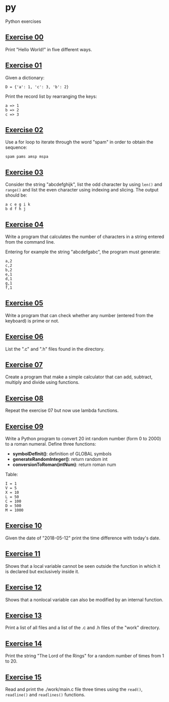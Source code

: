 # py
Python exercises

## [Exercise 00](https://github.com/RiccardoCuccu/py/blob/master/exercises/es00.py)
Print "Hello World!" in five different ways.

## [Exercise 01](https://github.com/RiccardoCuccu/py/blob/master/exercises/es01.py)
Given a dictionary:
```
D = {'a': 1, 'c': 3, 'b': 2}
```
Print the record list by rearranging the keys:
```
a => 1
b => 2
c => 3
```

## [Exercise 02](https://github.com/RiccardoCuccu/py/blob/master/exercises/es02.py)
Use a for loop to iterate through the word "spam" in order to obtain the sequence:
```
spam pams amsp mspa
```

## [Exercise 03](https://github.com/RiccardoCuccu/py/blob/master/exercises/es03.py)
Consider the string "abcdefghijk", list the odd character by using `len()` and `range()` and list the even character using indexing and slicing.
The output should be:
```
a c e g i k
b d f h j
```

## [Exercise 04](https://github.com/RiccardoCuccu/py/blob/master/exercises/es04.py)
Write a program that calculates the number of characters in a string entered from the command line.

Entering for example the string "abcdefgabc", the program must generate:
```
a,2
c,2
b,2
e,1
d,1
g,1
f,1
```

## [Exercise 05](https://github.com/RiccardoCuccu/py/blob/master/exercises/es05.py)
Write a program that can check whether any number (entered from the keyboard) is prime or not.

## [Exercise 06](https://github.com/RiccardoCuccu/py/blob/master/exercises/es06.py)
List the ".c" and ".h" files found in the directory.

## [Exercise 07](https://github.com/RiccardoCuccu/py/blob/master/exercises/es07.py)
Create a program that make a simple calculator that can add, subtract, multiply and divide using functions.

## [Exercise 08](https://github.com/RiccardoCuccu/py/blob/master/exercises/es08.py)
Repeat the exercise 07 but now use lambda functions.

## [Exercise 09](https://github.com/RiccardoCuccu/py/blob/master/exercises/es09.py)
Write a Python program to convert 20 int random number (form 0 to 2000) to a roman numeral.
Define three functions:
- **symbolDefInit()**: definition of GLOBAL symbols
- **generateRandomInteger()**: return random int
- **conversionToRoman(intNum)**: return roman num

Table:
```
I = 1
V = 5
X = 10
L = 50
C = 100
D = 500
M = 1000
```

## [Exercise 10](https://github.com/RiccardoCuccu/py/blob/master/exercises/es10.py)
Given the date of "2018-05-12" print the time difference with today's date.

## [Exercise 11](https://github.com/RiccardoCuccu/py/blob/master/exercises/es11.py)
Shows that a local variable cannot be seen outside the function in which it is declared but exclusively inside it.

## [Exercise 12](https://github.com/RiccardoCuccu/py/blob/master/exercises/es12.py)
Shows that a nonlocal variable can also be modified by an internal function.

## [Exercise 13](https://github.com/RiccardoCuccu/py/blob/master/exercises/es13.py)
Print a list of all files and a list of the .c and .h files of the "work" directory.

## [Exercise 14](https://github.com/RiccardoCuccu/py/blob/master/exercises/es14.py)
Print the string "The Lord of the Rings" for a random number of times from 1 to 20.

## [Exercise 15](https://github.com/RiccardoCuccu/py/blob/master/exercises/es15.py)
Read and print the ./work/main.c file three times using the `read()`, `readline()` and `readlines()` functions.
